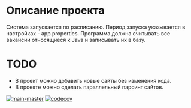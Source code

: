 # Описание проекта

Система запускается по расписанию. Период запуска указывается в настройках - app.properties.
Программа должна считывать все вакансии относящиеся к Java и записывать их в базу.

# TODO
- В проект можно добавить новые сайты без изменения кода.
- В проекте можно сделать параллельный парсинг сайтов.

[![main-master](https://github.com/alxkzncoff/job4j_grabber/workflows/java-ci/badge.svg)](https://github.com/alxkzncoff/job4j_grabber/actions)
[![codecov](https://codecov.io/gh/alxkzncoff/job4j_grabber/branch/master/graph/badge.svg?token=7OSS8KWKA8)](https://codecov.io/gh/alxkzncoff/job4j_grabber)